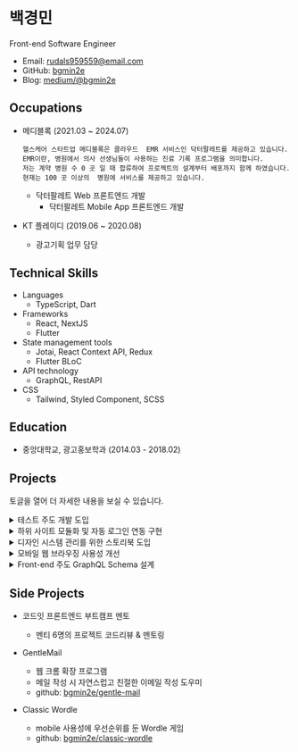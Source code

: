 # 백경민

Front-end Software Engineer

- Email: rudals959559@email.com
- GitHub: [bgmin2e](https://github.com/bgmin2e)
- Blog: [medium/@bgmin2e](https://medium.com/@bgmin2e)

## Occupations

- 메디블록 (2021.03 ~ 2024.07)

  ```
  헬스케어 스타트업 메디블록은 클라우드  EMR 서비스인 닥터팔레트를 제공하고 있습니다. EMR이란, 병원에서 의사 선생님들이 사용하는 진료 기록 프로그램을 의미합니다.
  저는 계약 병원 수 0 곳 일 때 합류하여 프로젝트의 설계부터 배포까지 함께 하였습니다. 현재는 100 곳 이상의  병원에 서비스를 제공하고 있습니다.
  ```

  - 닥터팔레트 Web 프론트엔드 개발
    - 닥터팔레트 Mobile App 프론트엔드 개발

- KT 플레이디 (2019.06 ~ 2020.08)
  - 광고기획 업무 담당

## Technical Skills

- Languages
  - TypeScript, Dart
- Frameworks
  - React, NextJS
  - Flutter
- State management tools
  - Jotai, React Context API, Redux
  - Flutter BLoC
- API technology
  - GraphQL, RestAPI
- CSS
  - Tailwind, Styled Component, SCSS

## Education

- 중앙대학교, 광고홍보학과 (2014.03 - 2018.02)

## Projects

토글을 열어 더 자세한 내용을 보실 수 있습니다.

<details>
<summary>테스트 주도 개발 도입</summary>
<div markdown="1">

- 문제 상황

  Business

  - 환자 주민번호로 조회된 보험자격에 따라 8가지의 태그로 구분되어 나타나야 합니다.
  - 보험자격 조회는 병원 진료 동선의 가장 첫번 째 단계이기 때문에, 잘못된 보험자격 태그가 노출될 경우 이어지는 모든 진료 과정에 큰 혼선을 줄 수 있습니다. 따라서 높은 정확도와 안정성이 요구되는 기능입니다.

  Tech

  - 환자의 보험자격 정보는 Back-end API 로 요청하여 알 수 있으며, Front-end 에서는 이 중 3가지의 field 를 조합해서 8가지의 태그로 구분하고 있습니다.
  - 도메인이 복잡한 것에 비해 개발 명세서 내용이 부족하여 도메인 지식이 없는 신규 개발자가 수정하기 어려운 상황입니다.
  - 기존 코드가 중첩된 if 문으로 작성되어 있어 리팩토링이 시급했지만, 수정 도중 의도치 않은 로직 누수가 발생할 가능성이 높습니다.

- 해결 과정

  - 테스트 코드를 먼저 작성하고, 이를 통과하는 보험자격 조회 로직을 작성하면 안정성을 보장할 수 있을 것이라고 판단했습니다.
    - Jest 라이브러리 초기 셋팅
    - 시범적으로 보험자격 조회 기능의 Unit Test 부터 작성
    - 단순 테스트 목적 뿐 아니라, 개발 명세서로서의 역할도 수행할 수 있도록 BDD(Behavior-Driven Development) 컨셉 적용
  - 복잡한 도메인 로직을 다루는 데에 함수형 프로그래밍 기법이 도움이 될 것이라고 판단했습니다.
    - 의도치 않은 Side Effect 방지를 위해 React State 최소화 & 순수 함수로만 작성
    - 보험자격 분류 로직과 UI Rendering 함수를 분리하여 테스트 소요 시간 최소화
  - GitHub Action 에 테스트 절차 추가하여 통과하지 못하면 배포로 이어지지 않도록 설정했습니다.
  - 위 내용을 토대로 [가이드 문서](https://github.com/bgmin2e/fragment_of_learning/blob/main/Testing/TestCode/%ED%94%84%EB%A1%A0%ED%8A%B8%EA%B0%80-%ED%85%8C%EC%8A%A4%ED%8A%B8%EC%BD%94%EB%93%9C-%EC%99%9C-%ED%95%84%EC%9A%94%ED%95%A8%3F-%EC%97%90-%EB%8C%80%ED%95%9C-%EA%B3%A0%EC%B0%B0.md)를 작성하고, 팀 회의 시간에 공유했습니다.

- 결과 - 버그 없이 안전하게 보험자격 조회 로직 리팩토링을 완수할 수 있었습니다. - 리팩토링에 두려움 없이 임할 수 있게 되어 DX 가 개선되었음을 느꼈습니다. - 개발명세서가 마련되어 신규 개발자가 해당 도메인을 이해하는 데 걸리는 시간을 줄일 수 있었습니다.
</div>
</details>

<details>
<summary>하위 사이트 모듈화 및 자동 로그인 연동 구현</summary>
<div markdown="1">

- 문제 상황

  Business

  - 닥터팔레트(app.pltt.cloud)는 3시간 이상 아무런 유저 인터랙션이 없을 경우 자동으로 로그인이 해제되어야 합니다.
  - 그러나 '대기스크린' 페이지는 병원에서 오랜 시간 띄워두어야 하기에, 유저가 직접 로그아웃 하기 전까지 자동으로 로그인을 해제하면 안됩니다.

  Tech

  - 유저는 하나의 계정만 사용하기 때문에, 페이지 별로 다른 로그인 인증 방식을 구현할 수 없습니다.
  - 대기스크린은 메인 웹과 목적이 다르기도 하고, 새롭게 추가되어야 할 코드의 양이 방대하여 기존 Repository 의 설계 구조를 따르면 코드의 복잡성이 높아질 수 있습니다.

- 해결 과정
  - 로그인 인증 분리를 위해, 대기스크린 용 도메인(waiting-screen.pltt.cloud) 을 만들었습니다.
    - AWS Route53 으로 도메인 등록 및 DNS 라우팅 설정
    - 해당 도메인에서는 유저 인터랙션 여부를 체크하지 않도록 함
  - 한 번 더 로그인 해야하는 번거로움을 줄이고자 인증번호를 통한 로그인 연동 방식을 도입했습니다.
    - 닥터팔레트에서 받은 6자리 인증번호를 입력하면 자동으로 계정 연동
  - 대기스크린을 모듈화 했습니다.
    - 마이크로 프론트엔드 아키텍처를 활용하여 기존 Repository 내 별도 모듈로 분리
    - 독립적인 배포가 가능하도록 스크립트 작성 및 Github Action 수정
- 결과 - 유저의 이용 목적에 맞게 기능별로 인증 정책을 구분할 수 있게 되었습니다. - 모듈화를 통해 Repository의 복잡성을 낮추고 유연성을 제고할 수 있었습니다.
</div>
</details>

<details>
<summary>디자인 시스템 관리를 위한 스토리북 도입</summary>
<div markdown="1">

- 문제 상황
  - 디자인 시스템이 존재하지만, Figma 로만 관리되고 있습니다.
  - Figma 에는 간단한 스펙만 정의되어 있고, 세부적인 동작 방식은 개발자와 디자이너 간 구두 논의로 정해지는 경우가 빈번합니다.
  - 개발이 완료된 후 디자이너가 이를 확인할 플레이그라운드가 부재하기 때문에, 뒤늦게 오류를 발견하는 경우가 발생합니다 .
- 해결 과정
  - 디자인 컴포넌트 공유 및 협업을 위해 스토리북을 도입해야겠다고 판단했습니다.
    - 스토리북 초기 환경 설정
    - 디자이너와 소통하여 컴포넌트 분류 기준 정리하고 폴더 구조 확립
    - AWS Route53 으로 도메인 설정 및 S3 버킷 설정
  - 스토리북에서 제공하는 문서화 툴을 적극적으로 활용했습니다.
    - 컴포넌트의 사용법, 속성, 상태 등 정리
    - 시각적으로 확인할 수 있도록 Use Case 별 예시 기입
  - 예기치 못한 UI 버그를 방지하기 위해 스토리북의 UI Test 기능을 활용했습니다.
    - GitHub Action 에 Visual Test 절차 추가하여 PR 마다 체크
- 결과 - 디자인 시스템의 일관성을 유지하고 관리하는 데 큰 도움이 되었습니다. - UI 개발과 디자이너 간의 협업이 원활해져서 결과물의 퀄리티가 높아졌습니다.
</div>
</details>

<details>
<summary>모바일 웹 브라우징 사용성 개선</summary>
<div markdown="1">

- 문제 상황

  Business

  - 수술 또는 시술 전에 환자로부터 동의를 받아야 하는 상황에서, 병원은 웹 기반의 동의서를 확인하고, 환자에게는 모바일로 URL을 전송하여 접근하도록 합니다.

  Tech

  - 모바일 웹 브라우징 환경에서 터치 시 onClick 이벤트가 부드럽게 작동하지 않는다는 문제가 발견되었습니다.
  - 터치 할 때 대략 300ms 정도의 미세한 딜레이 후 onClick 이벤트에 바인딩 된 함수가 실행되는 것이 확인되었습니다.
    - 사용자가 즉각적이라고 느끼는 최대 지연 시간은 100ms라는 점을 감안했을 때, UX를 저하시키는 요인으로 작용하고 있습니다

- 해결 과정
  - MDN 문서를 통해 모바일 환경에서 click 함수가 터치 이벤트 발생 직후에 발생하지 않을 수 있음을 확인했습니다.
  - 터치 관련 이벤트 (touchstart, touchemove, touchend) 와 클릭 관련 이벤트 (click 등) 들을 실행시켜 보면서 이벤트 시퀀스를 확인했습니다.
    - touchstart -> touchemove -> touchend -> click 순으로 이벤트 발생하는 점 확인
  - PC에서는 click, 모바일에서는 touch 이벤트 리스너를 사용하는 것이 적합하다고 판단했습니다.
    - 모바일 기기인 경우 “touch”를, PC인 경우 “click” 을 반환하는 이벤트 타입 변환 함수 구현
- 결과 - 클릭 이벤트 딜레이 문제가 해결되어 터치 이벤트 반응 속도가 향상되었고, 이로 인해 유저의 모바일 웹 브라우징 경험이 개선되었습니다. - 공용 이벤트 타입 변환 함수를 통해 코드 중복이 최소화되었고, 유지보수 및 확장성이 향상되었습니다.
</div>
</details>

<details>
<summary>Front-end 주도 GraphQL  Schema 설계</summary>
<div markdown="1">

- 문제상황
  - 빠른 개발 속도가 중요한 상황이기에 GraphQL 스키마 는 Back-end에서 설계하고, 이후 Front-end가 투입되는 방식으로 개발을 진행합니다.
  - GraphQL 의 컨셉 상 버전 관리가 불가능하기에, Back-end에서 스키마 변경 시 Front-end 에서 즉각적으로 대응을 해야합니다. 그렇지 않으면 컴파일 타임과 런타임 에러가 발생할 수 있습니다.
    - 특히 런타임 에러인 경우 코드로 추적이 불가능하기 때문에, 미처 발견하지 못하고 실 서비스로 배포되는 경우도 발생했습니다.
  - Front-end 의 구조를 고려하지 않고 설계된 스키마 인 경우, 이를 사용하기 위해 불필요한 보일러 플레이트 코드가 추가되기도 합니다.
- 해결 과정

  - GraphQL의 장점인 ‘클라이언트에 최적화된 데이터’를 이용하기 위해, Front-end 가 주도적으로 스키마 설계에 참여하면 좋을 것 같다고 생각했습니다.
  - 기획 문서와 디자인 문서를 파악한 후 .graphql 파일로 스키마를 정의했습니다.
    - 유저 액션에 기반하여 쿼리, 뮤테이션 정의
    - 화면을 구성하는 데 필요한 데이터 모델링 및 타입 (Interface, Union, Enum 등) 정의
    - 타입 내부에서 필요한 필드 정의
  - 팀 노션에 스키마를 업로드하여, 수정 사항이 생길 경우 버전 정보를 달아 관리했습니다.

- 결과 - GraphQL의 장점을 최대한 활용하여 Front-end 개발자들이 필요로 하는 데이터를 쉽게 가져올 수 있게 되었습니다. - 한 번 합의된 스키마 는 변경될 가능성이 적어, 스키마 변경에 대응해야하는 시간이 감소했습니다.​ - 미처 발견하지 못한 런타임 에러를 방지하여 프로덕트의 안정성을 높일 수 있었습니다.
</div>
</details>

## Side Projects

- 코드잇 프론트엔드 부트캠프 멘토

  - 멘티 6명의 프로젝트 코드리뷰 & 멘토링

- GentleMail

  - 웹 크롬 확장 프로그램
  - 메일 작성 시 자연스럽고 친절한 이메일 작성 도우미
  - github: [bgmin2e/gentle-mail](https://github.com/bgmin2e/gentle-mail)

- Classic Wordle
  - mobile 사용성에 우선순위를 둔 Wordle 게임
  - github: [bgmin2e/classic-wordle](https://github.com/bgmin2e/classic-wordle)
